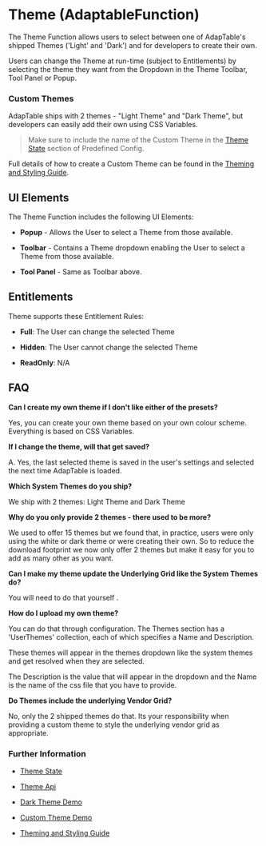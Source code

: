 # Theme (AdaptableFunction)

The Theme Function allows users to select between one of AdapTable's shipped Themes ('Light' and 'Dark') and for developers to create their own.

Users can change the Theme at run-time (subject to Entitlements) by selecting the theme they want from the Dropdown in the Theme Toolbar, Tool Panel or Popup.

### Custom Themes
AdapTable ships with 2 themes - "Light Theme" and "Dark Theme", but developers can easily add their own using CSS Variables.

> Make sure to include the name of the Custom Theme in the [Theme State](https://api.adaptabletools.com/interfaces/_src_predefinedconfig_themestate_.themestate.html) section of Predefined Config.

Full details of how to create a Custom Theme can be found in the [Theming and Styling Guide](https://github.com/AdaptableTools/adaptable/blob/master/packages/adaptable/readme/guides/adaptable-theming-guide.md).

## UI Elements
The Theme Function includes the following UI Elements:

- **Popup** - Allows the User to select a Theme from those available.

- **Toolbar** - Contains a Theme dropdown enabling the User to select a Theme from those available.

- **Tool Panel** - Same as Toolbar above.

## Entitlements
Theme supports these Entitlement Rules:

- **Full**: The User can change the selected Theme

- **Hidden**: The User cannot change the selected Theme

- **ReadOnly**: N/A

## FAQ

**Can I create my own theme if I don't like either of the presets?**

Yes, you can create your own theme based on your own colour scheme. Everything is based on CSS Variables.

**If I change the theme, will that get saved?**

A. Yes, the last selected theme is saved in the user's settings and selected the next time AdapTable is loaded.

**Which System Themes do you ship?**

We ship with 2 themes: Light Theme and Dark Theme

**Why do you only provide 2 themes - there used to be more?**

We used to offer 15 themes but we found that, in practice, users were only using the white or dark theme or were creating their own. So to reduce the download footprint we now only offer 2 themes but make it easy for you to add as many other as you want.

**Can I make my theme update the Underlying Grid like the System Themes do?**

You will need to do that yourself .

**How do I upload my own theme?**

You can do that through configuration. The Themes section has a 'UserThemes' collection, each of which specifies a Name and Description. 

These themes will appear in the themes dropdown like the system themes and get resolved when they are selected. 

The Description is the value that will appear in the dropdown and the Name is the name of the css file that you have to provide.

**Do Themes include the underlying Vendor Grid?**

No, only the 2 shipped themes do that.  Its your responsibility when providing a custom theme to style the underlying vendor grid as appropriate.

### Further Information

- [Theme State](https://api.adaptabletools.com/interfaces/_src_predefinedconfig_themestate_.themestate.html)

- [Theme Api](https://api.adaptabletools.com/interfaces/_src_api_themeapi_.themeapi.html)

- [Dark Theme Demo](https://demo.adaptabletools.com/theme/aggriddarkthemedemo)

- [Custom Theme Demo](https://demo.adaptabletools.com/theme/aggridcustomthemedemo)

- [Theming and Styling Guide](https://github.com/AdaptableTools/adaptable/blob/master/packages/adaptable/readme/guides/adaptable-theming-guide.md)

